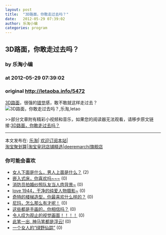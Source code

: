 ```yaml
---
layout: post
title:  "3D路面，你敢走过去吗？"
date:   2012-05-29 07:39:02
author: 乐淘小编
categories: program
---
```


## 3D路面，你敢走过去吗？
### by 乐淘小编
### at 2012-05-29 07:39:02
### original <http://letaoba.info/5472>

<p><a href="http://letaoba.info/tag/3d" title="查看 3D 中的全部文章">3D</a><a href="http://letaoba.info/tag/%e8%b7%af%e9%9d%a2" title="查看 路面 中的全部文章">路面</a>，很强的<a href="http://letaoba.info/tag/%e9%94%99%e8%a7%89" title="查看 错觉 中的全部文章">错觉</a>感，敢不敢就这样走过去？<br>
<img src="http://ww2.sinaimg.cn/large/88c29074jw1dt9hpju5eqj.jpg" alt="3D路面，你敢走过去吗？,乐淘,letao" title="3D路面，你敢走过去吗？|来自乐淘"></p>
<p>&gt;&gt;部分文章附有精彩小视频和音乐，如果您的阅读器无法观看，请移步原文链接:<a href="http://letaoba.info/5472">3D路面，你敢走过去吗？</a>
<hr>
本文发布在: <a href="http://letaoba.info">乐淘</a>| <a href="http://letaoba.info/feed">欢迎订阅本站</a>|
<br>
<a href="http://www.taobao.com/go/chn/tbk_channel/jkwt.php?pid=mm_14340546_2405588_9605426&amp;eventid=102405" rel="external nofollow">淘宝聚划算</a>|<a href="http://www.taobao.com/go/chn/tbk_channel/huangguan.php?pid=mm_14340546_2434133_9338368&amp;eventid=101858" rel="external nofollow">淘宝皇冠店铺精选</a>|<a href="http://s.click.taobao.com/t_8?e=7HZ5x%2BOzdsYUBq8G4nHLsBOiWn0%3D&amp;p=mm_14340546_0_0" rel="external nofollow">deeremarchi旗舰店</a></p>
<h3>你可能会喜欢</h3><ul><li><a href="http://letaoba.info/5442" title="女人下面是什么，男人上面是什么？ (2012 年 5 月 28 日)">女人下面是什么，男人上面是什么？</a> (2)</li><li><a href="http://letaoba.info/5425" title="嵌入式床，你喜欢吗~~~ (2012 年 5 月 27 日)">嵌入式床，你喜欢吗~~~</a> (0)</li><li><a href="http://letaoba.info/5396" title="消防员拍婚纱照队友当人肉背景~ (2012 年 5 月 27 日)">消防员拍婚纱照队友当人肉背景~</a> (0)</li><li><a href="http://letaoba.info/5337" title="love 1944，干净的纯爱人物摄影~ (2012 年 5 月 23 日)">love 1944，干净的纯爱人物摄影~</a> (0)</li><li><a href="http://letaoba.info/5329" title="奇特的楼梯造型，你最喜欢什么样的？ (2012 年 5 月 23 日)">奇特的楼梯造型，你最喜欢什么样的？</a> (0)</li><li><a href="http://letaoba.info/5296" title="尼玛，怎么那么有才呢！ (2012 年 5 月 22 日)">尼玛，怎么那么有才呢！</a> (0)</li><li><a href="http://letaoba.info/5294" title="这些都是手画的，你相信吗？ (2012 年 5 月 22 日)">这些都是手画的，你相信吗？</a> (0)</li><li><a href="http://letaoba.info/5283" title="令人叹为观止的视觉画面！！！！ (2012 年 5 月 22 日)">令人叹为观止的视觉画面！！！！</a> (0)</li><li><a href="http://letaoba.info/5256" title="此笔一出, 神马笔都是浮云! (2012 年 5 月 21 日)">此笔一出, 神马笔都是浮云!</a> (0)</li><li><a href="http://letaoba.info/5247" title="一个女人的“绿野仙踪” (2012 年 5 月 21 日)">一个女人的“绿野仙踪”</a> (0)</li></ul><img src="http://feeds.feedburner.com/~r/blogspot/CRBRG/~4/ZzP6Nmvk_h8" height="1" width="1">